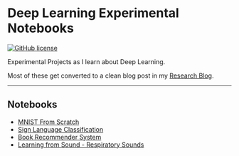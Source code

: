 # Deep Learning Experimental Notebooks
[![GitHub license](https://img.shields.io/github/license/jimmiemunyi/deeplearning-experiments)](https://github.com/jimmiemunyi/deeplearning-experiments/blob/main/LICENSE)


Experimental Projects as I learn about Deep Learning.

Most of these get converted to a clean blog post in my [Research Blog](https://jimmiemunyi.github.io/blog/).

<hr>


## Notebooks

*   [MNIST From Scratch](https://github.com/jimmiemunyi/deeplearning-experiments/blob/main/notebooks/MNIST_From_Scratch.ipynb)
*   [Sign Language Classification](https://github.com/jimmiemunyi/deeplearning-experiments/blob/main/notebooks/Sign_Language_Classification.ipynb)
*   [Book Recommender System](https://github.com/jimmiemunyi/deeplearning-experiments/blob/main/notebooks/Book_Recommendation.ipynb)
*   [Learning from Sound - Respiratory Sounds](https://github.com/jimmiemunyi/deeplearning-experiments/blob/main/notebooks/Learning_from_Sound_with_PyTorch_Respiratory_Sounds.ipynb)
